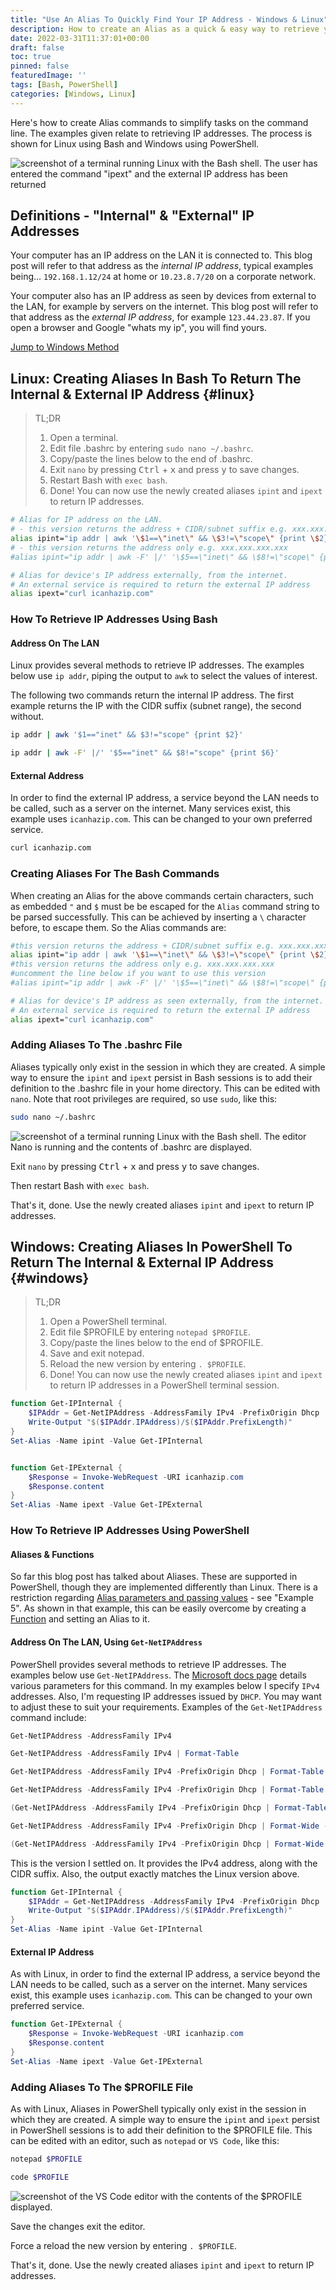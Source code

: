 ```yaml
---
title: "Use An Alias To Quickly Find Your IP Address - Windows & Linux"
description: How to create an Alias as a quick & easy way to retrieve your IP address, in Linux and Windows.
date: 2022-03-31T11:37:01+00:00
draft: false
toc: true
pinned: false
featuredImage: ''
tags: [Bash, PowerShell]
categories: [Windows, Linux]
---
```


Here's how to create Alias commands to simplify tasks on the command line.  The examples given relate to retrieving IP addresses.  The process is shown for Linux using Bash and Windows using PowerShell.

<!--more-->

![screenshot of a terminal running Linux with the Bash shell.  The user has entered the command "ipext" and the external IP address has been returned](/images/AliasIP.png "Using an Alias to return the external IP address")

## Definitions - "Internal" & "External" IP Addresses

Your computer has an IP address on the LAN it is connected to. This blog post will refer to that address as the _internal IP address_, typical examples being... `192.168.1.12/24` at home or `10.23.8.7/20` on a corporate network.

Your computer also has an IP address as seen by devices from external to the LAN, for example by servers on the internet.  This blog post will refer to that address as the _external IP address_, for example `123.44.23.87`. If you open a browser and Google "whats my ip", you will find yours.

[Jump to Windows Method](#windows)

## Linux: Creating Aliases In Bash To Return The Internal & External IP Address {#linux}

> TL;DR
> 1. Open a terminal.
> 1. Edit file .bashrc by entering `sudo nano ~/.bashrc`.
> 1. Copy/paste the lines below to the end of .bashrc.
> 1. Exit `nano` by pressing <kbd>Ctrl</kbd> + <kbd>x</kbd> and press <kbd>y</kbd> to save changes.
> 1. Restart Bash with `exec bash`.
> 1. Done! You can now use the newly created aliases `ipint` and `ipext` to return IP addresses.

```Bash
# Alias for IP address on the LAN.
# - this version returns the address + CIDR/subnet suffix e.g. xxx.xxx.xxx.xxx/xx
alias ipint="ip addr | awk '\$1==\"inet\" && \$3!=\"scope\" {print \$2}' "
# - this version returns the address only e.g. xxx.xxx.xxx.xxx
#alias ipint="ip addr | awk -F' |/' '\$5==\"inet\" && \$8!=\"scope\" {print \$6}' "

# Alias for device's IP address externally, from the internet.
# An external service is required to return the external IP address
alias ipext="curl icanhazip.com"
```

### How To Retrieve IP Addresses Using Bash

#### Address On The LAN

Linux provides several methods to retrieve IP addresses.  The examples below use `ip addr`, piping the output to `awk` to select the values of interest.

The following two commands return the internal IP address. The first example returns the IP with the CIDR suffix (subnet range), the second without.

```Bash
ip addr | awk '$1=="inet" && $3!="scope" {print $2}'

ip addr | awk -F' |/' '$5=="inet" && $8!="scope" {print $6}'
```

#### External Address

In order to find the external IP address, a service beyond the LAN needs to be called, such as a server on the internet. Many services exist, this example uses `icanhazip.com`.  This can be changed to your own preferred service.

```Bash
curl icanhazip.com
```

### Creating Aliases For The Bash Commands

When creating an Alias for the above commands certain characters, such as embedded `"` and `$` must be be escaped for the `Alias` command string to be parsed successfully. This can be achieved by inserting a `\` character before, to escape them. So the Alias commands are:

```Bash
#this version returns the address + CIDR/subnet suffix e.g. xxx.xxx.xxx.xxx/xx
alias ipint="ip addr | awk '\$1==\"inet\" && \$3!=\"scope\" {print \$2}' "
#this version returns the address only e.g. xxx.xxx.xxx.xxx
#uncomment the line below if you want to use this version
#alias ipint="ip addr | awk -F' |/' '\$5==\"inet\" && \$8!=\"scope\" {print \$6}' "

# Alias for device's IP address as seen externally, from the internet.
# An external service is required to return the external IP address
alias ipext="curl icanhazip.com"
```

### Adding Aliases To The .bashrc File

Aliases typically only exist in the session in which they are created.  A simple way to ensure the `ipint` and `ipext` persist in Bash sessions is to add their definition to the .bashrc file in your home directory.  This can be edited with `nano`.  Note that root privileges are required, so use `sudo`, like this:

```Bash
sudo nano ~/.bashrc
```

![screenshot of a terminal running Linux with the Bash shell.  The editor Nano is running and the contents of .bashrc are displayed.](/images/AliasIPNano.png "Using nano to edit .bashrc")

Exit `nano` by pressing <kbd>Ctrl</kbd> + <kbd>x</kbd> and press <kbd>y</kbd> to save changes.

Then restart Bash with `exec bash`.

That's it, done.  Use the newly created aliases `ipint` and `ipext` to return IP addresses.

## Windows: Creating Aliases In PowerShell To Return The Internal & External IP Address  {#windows}

> TL;DR
> 1. Open a PowerShell terminal.
> 1. Edit file $PROFILE by entering `notepad $PROFILE`.
> 1. Copy/paste the lines below to the end of $PROFILE.
> 1. Save and exit notepad.
> 1. Reload the new version by entering `. $PROFILE`.
> 1. Done! You can now use the newly created aliases `ipint` and `ipext` to return IP addresses in a PowerShell terminal session.

```Powershell
function Get-IPInternal { 
    $IPAddr = Get-NetIPAddress -AddressFamily IPv4 -PrefixOrigin Dhcp
    Write-Output "$($IPAddr.IPAddress)/$($IPAddr.PrefixLength)"
}
Set-Alias -Name ipint -Value Get-IPInternal


function Get-IPExternal {
    $Response = Invoke-WebRequest -URI icanhazip.com
    $Response.content
}
Set-Alias -Name ipext -Value Get-IPExternal
```

### How To Retrieve IP Addresses Using PowerShell

#### Aliases & Functions

So far this blog post has talked about Aliases.  These are supported in PowerShell, though they are implemented differently than Linux.  There is a restriction regarding [Alias parameters and passing values](https://docs.microsoft.com/en-us/powershell/module/microsoft.powershell.utility/set-alias?view=powershell-7.2) - see "Example 5". As shown in that example, this can be easily overcome by creating a [Function](https://docs.microsoft.com/en-us/powershell/scripting/learn/ps101/09-functions?view=powershell-7.2) and setting an Alias to it.

#### Address On The LAN, Using `Get-NetIPAddress`

PowerShell provides several methods to retrieve IP addresses.  The examples below use `Get-NetIPAddress`.  The [Microsoft docs page](https://docs.microsoft.com/en-us/powershell/module/nettcpip/get-netipaddress?view=windowsserver2022-ps) details various parameters for this command. In my examples below I specify `IPv4` addresses. Also, I'm requesting IP addresses issued by `DHCP`.  You may want to adjust these to suit your requirements. Examples of the `Get-NetIPAddress` command include:

```Powershell
Get-NetIPAddress -AddressFamily IPv4

Get-NetIPAddress -AddressFamily IPv4 | Format-Table 

Get-NetIPAddress -AddressFamily IPv4 -PrefixOrigin Dhcp | Format-Table  -Property IPAddress,PrefixLength

Get-NetIPAddress -AddressFamily IPv4 -PrefixOrigin Dhcp | Format-Table -HideTableHeaders -Property IPAddress,PrefixLength

(Get-NetIPAddress -AddressFamily IPv4 -PrefixOrigin Dhcp | Format-Table -HideTableHeaders -Property IPAddress,PrefixLength | Out-String).Trim()

Get-NetIPAddress -AddressFamily IPv4 -PrefixOrigin Dhcp | Format-Wide -Property IPAddress

(Get-NetIPAddress -AddressFamily IPv4 -PrefixOrigin Dhcp | Format-Wide -Property IPAddress | Out-String).Trim()
```

This is the version I settled on.  It provides the IPv4 address, along with the CIDR suffix.  Also, the output exactly matches the Linux version above.

```Powershell
function Get-IPInternal { 
    $IPAddr = Get-NetIPAddress -AddressFamily IPv4 -PrefixOrigin Dhcp
    Write-Output "$($IPAddr.IPAddress)/$($IPAddr.PrefixLength)"
}
Set-Alias -Name ipint -Value Get-IPInternal
```


#### External IP Address

As with Linux, in order to find the external IP address, a service beyond the LAN needs to be called, such as a server on the internet. Many services exist, this example uses `icanhazip.com`.  This can be changed to your own preferred service.

```Powershell
function Get-IPExternal {
    $Response = Invoke-WebRequest -URI icanhazip.com
    $Response.content
}
Set-Alias -Name ipext -Value Get-IPExternal
```

### Adding Aliases To The $PROFILE File

As with Linux, Aliases in PowerShell typically only exist in the session in which they are created.  A simple way to ensure the `ipint` and `ipext` persist in PowerShell sessions is to add their definition to the $PROFILE file.  This can be edited with an editor, such as `notepad` or `VS Code`, like this:

```Powershell
notepad $PROFILE

code $PROFILE
```

![screenshot of the VS Code editor with the contents of the $PROFILE displayed.](/images/AliasIPVSCODE.png "Using VS Code to edit $PROFILE")

Save the changes exit the editor.

Force a reload the new version by entering `. $PROFILE`.

That's it, done.  Use the newly created aliases `ipint` and `ipext` to return IP addresses.


